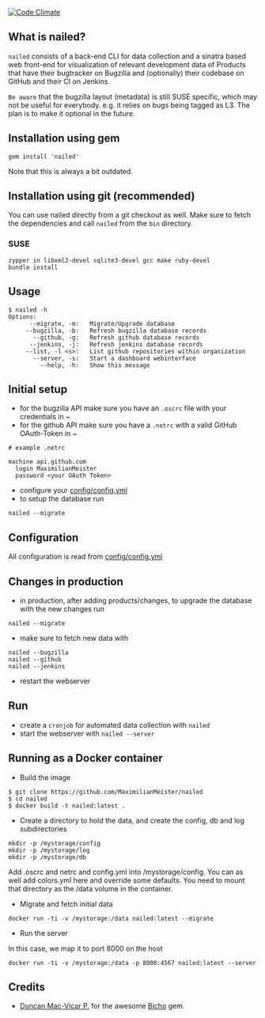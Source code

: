 [![Code Climate](https://codeclimate.com/github/MaximilianMeister/nailed/badges/gpa.svg)](https://codeclimate.com/github/MaximilianMeister/nailed)
## What is nailed?

`nailed` consists of a back-end CLI for data collection and a sinatra based web front-end for visualization of relevant development data of Products that have their bugtracker on Bugzilla and (optionally) their codebase on GitHub and their CI on Jenkins.

`Be aware` that the bugzilla layout (metadata) is still SUSE specific, which may not be useful for everybody.
e.g. it relies on bugs being tagged as L3. The plan is to make it optional in the future.

## Installation using gem
`gem install 'nailed'`

Note that this is always a bit outdated.

## Installation using git (recommended)
You can use nailed directly from a git checkout as well. Make sure to fetch the dependencies and call `nailed` from the `bin` directory.
### SUSE
```
zypper in libxml2-devel sqlite3-devel gcc make ruby-devel
bundle install
```

## Usage

```
$ nailed -h
Options:
      --migrate, -m:   Migrate/Upgrade database
     --bugzilla, -b:   Refresh bugzilla database records
       --github, -g:   Refresh github database records
      --jenkins, -j:   Refresh jenkins database records
     --list, -l <s>:   List github repositories within organization
       --server, -s:   Start a dashboard webinterface
         --help, -h:   Show this message
```

## Initial setup

* for the bugzilla API make sure you have an `.oscrc` file with your credentials in ~
* for the github API make sure you have a `.netrc` with a valid GitHub OAuth-Token in ~
```
# example .netrc

machine api.github.com
  login MaximilianMeister
  password <your OAuth Token>
```
* configure your [config/config.yml](./config/config.yml)
* to setup the database run
```
nailed --migrate
```

## Configuration

All configuration is read from [config/config.yml](./config/config.yml)

## Changes in production

* in production, after adding products/changes, to upgrade the database with the new changes run
```
nailed --migrate
```
* make sure to fetch new data with
```
nailed --bugzilla
nailed --github
nailed --jenkins
```
* restart the webserver

## Run

* create a `cronjob` for automated data collection with `nailed`
* start the webserver with `nailed --server`

## Running as a Docker container

* Build the image

```
$ git clone https://github.com/MaximilianMeister/nailed
$ cd nailed
$ docker build -t nailed:latest .
```

* Create a directory to hold the data, and create the config, db and log subdirectories

```
mkdir -p /mystorage/config
mkdir -p /mystorage/log
mkdir -p /mystorage/db
```

Add .oscrc and netrc and config.yml into /mystorage/config. You can as well add colors.yml
here and override some defaults.
You need to mount that directory as the /data volume in the container.

* Migrate and fetch initial data

```
docker run -ti -v /mystorage:/data nailed:latest --migrate
```

* Run the server

In this case, we map it to port 8000 on the host

```
docker run -ti -v /mystorage:/data -p 8000:4567 nailed:latest --server
```

## Credits

* [Duncan Mac-Vicar P.](https://github.com/dmacvicar) for the awesome [Bicho](https://github.com/dmacvicar/bicho) gem.
